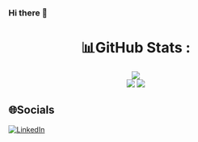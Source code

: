 ### Hi there 👋

<div align="center">

# 📊GitHub Stats :
![](https://github-readme-streak-stats.herokuapp.com/?user=ctuyendeveloper&theme=radical&hide_border=false)<br/>
![](https://github-readme-stats.vercel.app/api/top-langs/?username=ctuyendeveloper&theme=radical&hide_border=false&include_all_commits=false&count_private=false&layout=compact)
![](https://github-readme-stats.vercel.app/api?username=ctuyendeveloper&theme=radical&hide_border=false&include_all_commits=false&count_private=false)

</div>

## 🌐Socials
[![LinkedIn](https://img.shields.io/badge/LinkedIn-%230077B5.svg?logo=linkedin&logoColor=white)](https://linkedin.com/in/linkedin.com/in/ctuyendev) 

